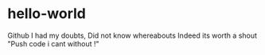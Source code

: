 # hello-world
Github I had my doubts,
Did not know whereabouts
Indeed its worth a shout
"Push code i cant without !"
